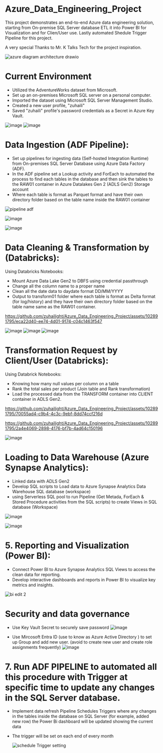 # Azure_Data_Engineering_Project

This project demonstrates an end-to-end Azure data engineering solution, starting from  On-premise SQL Server database ETL it into Power BI for Visualization and for Clien/User use. Lastly automated  Shedule Trigger Pipeline for this project.


A very special Thanks to Mr. K Talks Tech  for the project inspiration.

![azure diagram architecture drawio](https://github.com/zuhailight/Azure_Data_Engineering_Project/assets/102891795/e1922672-d439-46d2-8690-ef4b628ce2d7)

# Current Environment
- Utilized the AdventureWorks dataset from Microsoft.
- Set up an on-premises Microsoft SQL server on a personal computer.
- Imported the dataset using Microsoft SQL Server Management Studio.
- Created a new user profile, "zuhaili"
- Saved "zuhaili" profile's password credentials as a Secret in Azure Key Vault. 
 
![image](https://github.com/zuhailight/Azure_Data_Engineering_Project/assets/102891795/b293bfa0-e602-4ebe-9da3-c783300bf2d4)
![image](https://github.com/zuhailight/Azure_Data_Engineering_Project/assets/102891795/1594b8af-044e-4627-80d5-cb9d0b49b494)


# Data Ingestion (ADF Pipeline):

- Set up pipelines for ingesting data (Self-hosted Integration Runtime) from On-premises SQL Server Database using Azure Data Factory (ADF).
- In the ADF pipeline set a Lookup activity and ForEach to automated the process to find each tables in the database and then sink the tables to the RAW01 container in Azure Datalakes Gen 2 (ADLS Gen2) Storage account
- Where each table is format as Parquet format and have their own directory folder based on the table name inside the RAW01 container 



![pipeline adf](https://github.com/zuhailight/Azure_Data_Engineering_Project/assets/102891795/5b7f0240-036e-4ff2-9374-3e3c73c2eb03)


![image](https://github.com/zuhailight/Azure_Data_Engineering_Project/assets/102891795/d2d85658-7cbc-4879-8bb0-a4d5b120effc)

![image](https://github.com/zuhailight/Azure_Data_Engineering_Project/assets/102891795/0bc39590-c52b-49d0-82ed-286b9d97b557)


#  Data Cleaning & Transformation by (Databricks):
Using Databricks Notebooks:

 - Mount Azure Data Lake Gen2 to DBFS using credential passthrough
 - Change all the column name to a proper name
 -  Clean all the date data to daydate format DD/MM/YYYY
 -  Output to transform01 folder where each table is format as Delta format (for log/history) and they have their own directory folder based on the table name same as the RAW01 container.
 

 

https://github.com/zuhailight/Azure_Data_Engineering_Project/assets/102891795/eca22d40-ee74-4d01-9174-c04c1463f547

![image](https://github.com/zuhailight/Azure_Data_Engineering_Project/assets/102891795/571f25ee-6c12-498a-b1ba-1fc4e7d4ade2)
![image](https://github.com/zuhailight/Azure_Data_Engineering_Project/assets/102891795/d7e09bf0-e83c-46b3-aafc-05bd008c495c)
![image](https://github.com/zuhailight/Azure_Data_Engineering_Project/assets/102891795/b6003a74-50e6-4005-a889-a7cc0dd98135)





# Transformation Request by Client/User (Databricks):
Using Databrick Notebooks:

- Knowing how many null values per column on a table
- Rank the total sales per product (Join table and Rank transformation)
- Load the processed data from the TRANSFORM container into CLIENT container in ADLS Gen2.
  


https://github.com/zuhailight/Azure_Data_Engineering_Project/assets/102891795/70055ad4-c9b4-4c3c-9ebf-8dd74ccf216d


https://github.com/zuhailight/Azure_Data_Engineering_Project/assets/102891795/2a4e4069-2898-4176-bf7b-4ad64c150196

![image](https://github.com/zuhailight/Azure_Data_Engineering_Project/assets/102891795/eba73a72-8b21-4588-b980-bd47ba80f058)

# Loading to Data Warehouse (Azure Synapse Analytics):
- Linked  data with ADLS Gen2  
- Develop SQL scripts to Load data to Azure Synapse Analytics Data Warehouse SQL database (workspace)
- using Serverless SQL pool to run  Pipeline (Get Metada, ForEach & Stored Procedure activities from the SQL scripts)  to create Views in SQL database (Workspace)
  
![image](https://github.com/zuhailight/Azure_Data_Engineering_Project/assets/102891795/1d28fa0e-c462-4fa2-b601-b34cc162bdd2)

![image](https://github.com/zuhailight/Azure_Data_Engineering_Project/assets/102891795/b1e833c4-3f48-4e7b-80fc-9fa010eeeb0c)

# 5.	Reporting and Visualization (Power BI):

- Connect Power BI to Azure Synapse Analytics SQL Views to access the clean data for reporting.
- Develop interactive dashboards and reports in Power BI to visualize key metrics and insights.

![bi edit 2](https://github.com/zuhailight/Azure_Data_Engineering_Project/assets/102891795/3a2a480a-2ee5-4128-9cbb-569ee655631e)

# Security and data governance
- Use Key Vault Secret to securely save password
![image](https://github.com/zuhailight/Azure_Data_Engineering_Project/assets/102891795/86064ed3-ebfe-4e90-a8c2-fabb23833ab1)

  
- Use Mircosoft Entra ID (use to know as Azure Active Directory ) to set up Group and  add new user. (avoid to create new user and create  role assignments frequently)
![image](https://github.com/zuhailight/Azure_Data_Engineering_Project/assets/102891795/20f58480-5ea6-4450-af5d-ef9b5618d484)

# 7.	Run ADF PIPELINE to automated all this procedure with Trigger at specific time to update any changes in the SQL Server database.
- Implement data refresh Pipeline Schedules Triggers where any changes in the tables inside the database on SQL Server (for example, added new row) the Power Bi dashboard will be updated showing the current data
- The trigger will be set on each end of every month

  ![schedule Trigger setting](https://github.com/zuhailight/Azure_Data_Engineering_Project/assets/102891795/34f56b32-60ff-4c1a-a559-29c4efc31d45)
